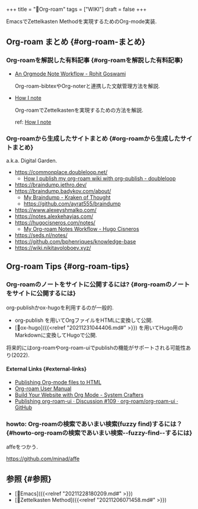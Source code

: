 +++
title = "📝Org-roam"
tags = ["WIKI"]
draft = false
+++

EmacsでZettelkasten Methodを実現するためのOrg-mode実装.


## Org-roam まとめ {#org-roam-まとめ}


### Org-roamを解説した有料記事 {#org-roamを解説した有料記事}

-   [An Orgmode Note Workflow - Rohit Goswami](https://rgoswami.me/posts/org-note-workflow)

    Org-roam-bibtexやOrg-noterと連携した文献管理方法を解説.

-   [How I note](https://www.alexeyshmalko.com/how-i-note/)

    Org-roamでZettelkastenを実現するための方法を解説.

    ref: [How I note](https://www.alexeyshmalko.com/how-i-note/)


### Org-roamから生成したサイトまとめ {#org-roamから生成したサイトまとめ}

a.k.a. Digital Garden.

-   <https://commonplace.doubleloop.net/>
    -   [How I publish my org-roam wiki with org-publish - doubleloop](https://doubleloop.net/2020/08/21/how-publish-org-roam-wiki-org-publish/)
-   <https://braindump.jethro.dev/>
-   <https://braindump.badykov.com/about/>
    -   [My Braindump - Kraken of Thought](https://www.badykov.com/common/braindump/)
    -   <https://github.com/ayrat555/braindump>
-   <https://www.alexeyshmalko.com/>
-   <https://notes.alexkehayias.com/>
-   <https://hugocisneros.com/notes/>
    -   [My Org-roam Notes Workflow - Hugo Cisneros](https://hugocisneros.com/blog/my-org-roam-notes-workflow/)
-   <https://seds.nl/notes/>
-   <https://github.com/bphenriques/knowledge-base>
-   <https://wiki.nikitavoloboev.xyz/>


## Org-roam Tips {#org-roam-tips}


### Org-roamのノートをサイトに公開するには? {#org-roamのノートをサイトに公開するには}

org-publishかox-hugoを利用するのが一般的.

-   org-publish を用いてOrgファイルをHTMLに変換して公開.
-   [📝ox-hugo]({{<relref "20211231044406.md#" >}}) を用いてHugo用のMarkdownに変換してHugoで公開.

将来的にはorg-roamやorg-roam-uiでpublishの機能がサポートされる可能性あり(2022).


#### External Links {#external-links}

-   [Publishing Org-mode files to HTML](https://orgmode.org/worg/org-tutorials/org-publish-html-tutorial.html)
-   [Org-roam User Manual](https://www.orgroam.com/manual.html#How-do-I-publish-my-notes-with-an-Internet%5F002dfriendly-graph%5F003f)
-   [Build Your Website with Org Mode - System Crafters](https://systemcrafters.net/publishing-websites-with-org-mode/building-the-site/#the-final-build-script)
-   [Publishing org-roam-ui · Discussion #109 · org-roam/org-roam-ui · GitHub](https://github.com/org-roam/org-roam-ui/discussions/109)


### howto: Org-roamの検索であいまい検索(fuzzy find)するには？ {#howto-org-roamの検索であいまい検索--fuzzy-find--するには}

affeをつかう.

<https://github.com/minad/affe>


## 参照 {#参照}

-   [📝Emacs]({{<relref "20211228180209.md#" >}})
-   [📝Zettelkasten Method]({{<relref "20211206071458.md#" >}})
